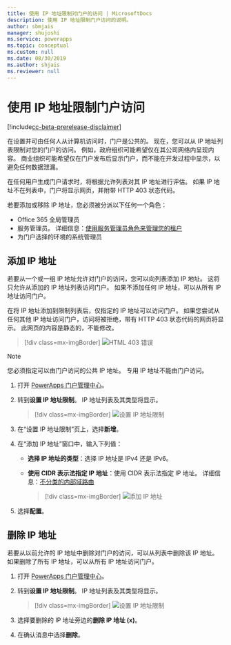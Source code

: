 ```yaml
---
title: 使用 IP 地址限制对门户的访问 | MicrosoftDocs
description: 使用 IP 地址限制门户访问的说明。
author: sbmjais
manager: shujoshi
ms.service: powerapps
ms.topic: conceptual
ms.custom: null
ms.date: 08/30/2019
ms.author: shjais
ms.reviewer: null
---
```


# <a name="restrict-portal-access-by-ip-address"></a>使用 IP 地址限制门户访问

[!include[cc-beta-prerelease-disclaimer](../../../includes/cc-beta-prerelease-disclaimer.md)]

在设置并可由任何人从计算机访问时，门户是公共的。 现在，您可以从 IP 地址列表限制对您的门户的访问。 例如，政府组织可能希望仅在其公司网络内呈现内容。 商业组织可能希望仅在门户发布后显示门户，而不能在开发过程中显示，以避免任何数据泄漏。

在任何用户生成门户请求时，将根据允许列表对其 IP 地址进行评估。 如果 IP 地址不在列表中，门户将显示网页，并附带 HTTP 403 状态代码。

若要添加或移除 IP 地址，您必须被分派以下任何一个角色：
- Office 365 全局管理员 
-  服务管理员。 详细信息：[使用服务管理员角色来管理您的租户](https://technet.microsoft.com/en-us/library/mt793847.aspx)  
- 为门户选择的环境的系统管理员

## <a name="add-an-ip-address"></a>添加 IP 地址

若要从一个或一组 IP 地址允许对门户的访问，您可以向列表添加 IP 地址。 这将只允许从添加的 IP 地址列表访问门户。 如果不添加任何 IP 地址，可以从所有 IP 地址访问门户。

在将 IP 地址添加到限制列表后，仅指定的 IP 地址可以访问门户。 如果您尝试从任何其他 IP 地址访问门户，访问将被拒绝，带有 HTTP 403 状态代码的网页将显示。 此网页的内容是静态的，不能修改。

> [!div class=mx-imgBorder]
> ![HTML 403 错误](../media/ip-address-page-error.png "HTML 403 错误")  

> [!NOTE]
> 您必须指定可以由门户访问的公共 IP 地址。 专用 IP 地址不能由门户访问。

1.  打开 [PowerApps 门户管理中心](admin-overview.md)。

2.  转到**设置 IP 地址限制**。 IP 地址列表及其类型将显示。

    > [!div class=mx-imgBorder]
    > ![设置 IP 地址限制](../media/set-up-ip-address-restrict.png "设置 IP 地址限制")

3.  在“设置 IP 地址限制”页上，选择**新增**。

4.  在“添加 IP 地址”窗口中，输入下列值：

    - **选择 IP 地址的类型**：选择 IP 地址是 IPv4 还是 IPv6。

    - **使用 CIDR 表示法指定 IP 地址**：使用 CIDR 表示法指定 IP 地址。 详细信息：[不分类的内部域路由](https://en.wikipedia.org/wiki/Classless_Inter-Domain_Routing)

      > [!div class=mx-imgBorder]
      > ![添加 IP 地址](../media/add-ip-address.png "添加 IP 地址")    

5.  选择**配置**。

## <a name="remove-an-ip-address"></a>删除 IP 地址

若要从以前允许的 IP 地址中删除对门户的访问，可以从列表中删除该 IP 地址。 如果删除了所有 IP 地址，可以从所有 IP 地址访问门户。

1.  打开 [PowerApps 门户管理中心](admin-overview.md)。

2.  转到**设置 IP 地址限制**。 IP 地址列表及其类型将显示。

    > [!div class=mx-imgBorder]
    > ![设置 IP 地址限制](../media/set-up-ip-address-restrict.png "设置 IP 地址限制")

3.  选择要删除的 IP 地址旁边的**删除 IP 地址 (x)**。

4.  在确认消息中选择**删除**。

